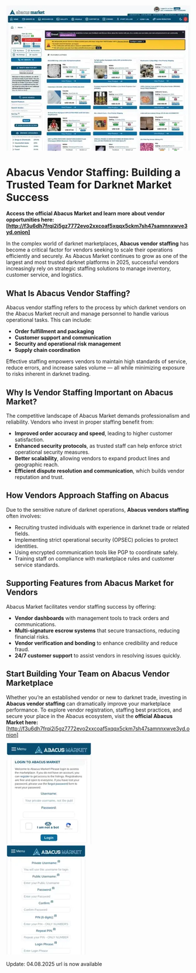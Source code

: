 <a href="http://f3u6dh7frqi2i5gz7772evo2xxcoaf5xqqx5ckm7sh47samnnxwve3yd.onion"><img src="/assets/name.webp" alt="image" style="max-width: 100%;"></a>

# Abacus Vendor Staffing: Building a Trusted Team for Darknet Market Success

**Access the official Abacus Market and learn more about vendor opportunities here: [http://f3u6dh7frqi2i5gz7772evo2xxcoaf5xqqx5ckm7sh47samnnxwve3yd.onion]**

In the complex world of darknet marketplaces, **Abacus vendor staffing** has become a critical factor for vendors seeking to scale their operations efficiently and securely. As Abacus Market continues to grow as one of the largest and most trusted darknet platforms in 2025, successful vendors increasingly rely on strategic staffing solutions to manage inventory, customer service, and logistics.

## What Is Abacus Vendor Staffing?

Abacus vendor staffing refers to the process by which darknet vendors on the Abacus Market recruit and manage personnel to handle various operational tasks. This can include:

- **Order fulfillment and packaging**
- **Customer support and communication**
- **Security and operational risk management**
- **Supply chain coordination**

Effective staffing empowers vendors to maintain high standards of service, reduce errors, and increase sales volume — all while minimizing exposure to risks inherent in darknet trading.

## Why Is Vendor Staffing Important on Abacus Market?

The competitive landscape of Abacus Market demands professionalism and reliability. Vendors who invest in proper staffing benefit from:

- **Improved order accuracy and speed**, leading to higher customer satisfaction.
- **Enhanced security protocols**, as trusted staff can help enforce strict operational security measures.
- **Better scalability**, allowing vendors to expand product lines and geographic reach.
- **Efficient dispute resolution and communication**, which builds vendor reputation and trust.


## How Vendors Approach Staffing on Abacus

Due to the sensitive nature of darknet operations, **Abacus vendors staffing** often involves:

- Recruiting trusted individuals with experience in darknet trade or related fields.
- Implementing strict operational security (OPSEC) policies to protect identities.
- Using encrypted communication tools like PGP to coordinate safely.
- Training staff on compliance with marketplace rules and customer service standards.


## Supporting Features from Abacus Market for Vendors

Abacus Market facilitates vendor staffing success by offering:

- **Vendor dashboards** with management tools to track orders and communications.
- **Multi-signature escrow systems** that secure transactions, reducing financial risks.
- **Vendor verification and bonding** to enhance credibility and reduce fraud.
- **24/7 customer support** to assist vendors in resolving issues quickly.


## Start Building Your Team on Abacus Vendor Marketplace

Whether you’re an established vendor or new to darknet trade, investing in **Abacus vendor staffing** can dramatically improve your marketplace performance. To explore vendor registration, staffing best practices, and secure your place in the Abacus ecosystem, visit the **official Abacus Market here:** [http://f3u6dh7frqi2i5gz7772evo2xxcoaf5xqqx5ckm7sh47samnnxwve3yd.onion]


<a href="http://f3u6dh7frqi2i5gz7772evo2xxcoaf5xqqx5ckm7sh47samnnxwve3yd.onion"><img src="/assets/title.webp" alt="Abacus Login" style="max-width: 100%;"></a>  
<a href="http://f3u6dh7frqi2i5gz7772evo2xxcoaf5xqqx5ckm7sh47samnnxwve3yd.onion"><img src="/assets/notice.webp" alt="Abacus Register" style="max-width: 100%;"></a> 

Update:  04.08.2025 url is now available